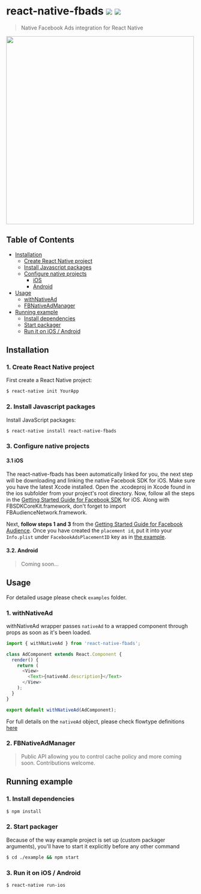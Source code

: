 react-native-fbads <img src="https://david-dm.org/callstack-io/react-native-fbads.svg" /> <img src="https://david-dm.org/callstack-io/react-native-fbads/dev-status.svg" />
============

> Native Facebook Ads integration for React Native

<img src="https://cloud.githubusercontent.com/assets/2464966/18811079/52c99932-829e-11e6-9a3d-218569d71a6d.png" height="500" />

## Table of Contents

- [Installation](#installation)
  - [Create React Native project](#1-create-react-native-project)
  - [Install Javascript packages](#2-install-javascript-packages)
  - [Configure native projects](#3-configure-native-projects)
    - [iOS](#31-ios)
    - [Android](#32-android)
- [Usage](#usage)
   - [withNativeAd](#1-withnativead)
   - [FBNativeAdManager](#2-fbnativeadmanager)
- [Running example](#running-example)
   - [Install dependencies](#1-install-dependencies)
   - [Start packager](#2-start-packager)
   - [Run it on iOS / Android](#3-run-it-on-ios--android)

## Installation

### 1. Create React Native project

First create a React Native project:

```bash
$ react-native init YourApp
```

### 2. Install Javascript packages

Install JavaScript packages:

```bash
$ react-native install react-native-fbads
```

### 3. Configure native projects

#### 3.1 iOS

The react-native-fbads has been automatically linked for you, the next step will be downloading and linking the native Facebook SDK for iOS. Make sure you have the latest Xcode installed. Open the .xcodeproj in Xcode found in the ios subfolder from your project's root directory. Now, follow all the steps in the [Getting Started Guide for Facebook SDK](https://developers.facebook.com/docs/ios/getting-started) for iOS. Along with FBSDKCoreKit.framework, don't forget to import FBAudienceNetwork.framework.

Next, **follow steps 1 and 3** from the [Getting Started Guide for Facebook Audience](https://developers.facebook.com/docs/audience-network/getting-started). Once you have created the `placement id`, put it into your
`Info.plist` under `FacebookAdsPlacementID` key as in [the example](https://github.com/callstack-io/react-native-fbads/blob/master/example/ios/example/Info.plist#L32-L33).

#### 3.2. Android

> Coming soon...

## Usage

For detailed usage please check `examples` folder.

### 1. withNativeAd

withNativeAd wrapper passes `nativeAd` to a wrapped component through props as
soon as it's been loaded.

```javascript
import { withNativeAd } from 'react-native-fbads';

class AdComponent extends React.Component {
  render() {
    return (
      <View>
        <Text>{nativeAd.description}</Text>
      </View>
    );
  }
}

export default withNativeAd(AdComponent);
```

For full details on the `nativeAd` object, please check flowtype definitions [here](https://github.com/callstack-io/react-native-fbads/blob/master/src/types.js)

### 2. FBNativeAdManager

> Public API allowing you to control cache policy and more coming soon. Contributions welcome.

## Running example

### 1. Install dependencies

```bash
$ npm install
```

### 2. Start packager

Because of the way example project is set up (custom packager arguments), you'll
have to start it explicitly before any other command

```bash
$ cd ./example && npm start
```

### 3. Run it on iOS / Android

```bash
$ react-native run-ios
```
